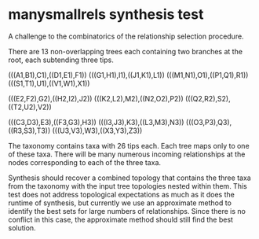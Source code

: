 # manysmallrels synthesis test

A challenge to the combinatorics of the relationship selection procedure.

There are 13 non-overlapping trees each containing two branches at the root, each subtending three tips.

(((A1,B1),C1),((D1,E1),F1))
(((G1,H1),I1),((J1,K1),L1))
(((M1,N1),O1),((P1,Q1),R1))
(((S1,T1),U1),((V1,W1),X1))

(((E2,F2),G2),((H2,I2),J2))
(((K2,L2),M2),((N2,O2),P2))
(((Q2,R2),S2),((T2,U2),V2))

(((C3,D3),E3),((F3,G3),H3))
(((I3,J3),K3),((L3,M3),N3))
(((O3,P3),Q3),((R3,S3),T3))
(((U3,V3),W3),((X3,Y3),Z3))

The taxonomy contains taxa with 26 tips each. Each tree maps only to one of these taxa. There will be many numerous incoming relationships at the nodes corresponding to each of the three taxa.

Synthesis should recover a combined topology that contains the three taxa from the taxonomy with the input tree topologies nested within them. This test does not address topological expectations as much as it does the runtime of synthesis, but currently we use an approximate method to identify the best sets for large numbers of relationships. Since there is no conflict in this case, the approximate method should still find the best solution.
